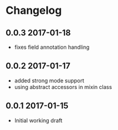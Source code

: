 # Changelog

## 0.0.3 2017-01-18

- fixes field annotation handling


## 0.0.2 2017-01-17

- added strong mode support
- using abstract accessors in mixin class

## 0.0.1 2017-01-15

- Initial working draft

